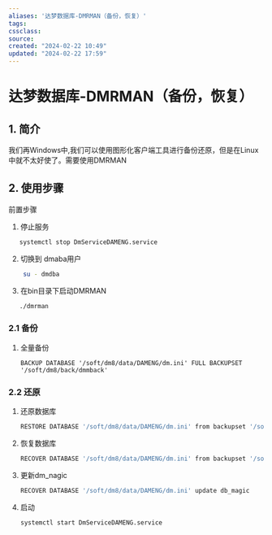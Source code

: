 ```yaml
---
aliases: '达梦数据库-DMRMAN（备份，恢复）'
tags: 
cssclass:
source:
created: "2024-02-22 10:49"
updated: "2024-02-22 17:59"
---
```

# 达梦数据库-DMRMAN（备份，恢复）

## 1. 简介

我们再Windows中,我们可以使用图形化客户端工具进行备份还原，但是在Linux 中就不太好使了。需要使用DMRMAN

## 2. 使用步骤

前置步骤 

1. 停止服务

```sh
   systemctl stop DmServiceDAMENG.service
```

2. 切换到 dmaba用户
```sh
    su - dmdba
```

3. 在bin目录下启动DMRMAN

```sh
   ./dmrman
```

### 2.1 备份

1. 全量备份

   ```SH
   BACKUP DATABASE '/soft/dm8/data/DAMENG/dm.ini' FULL BACKUPSET '/soft/dm8/back/dmmback'
   ```

### 2.2 还原

1. 还原数据库

   ```sh
   RESTORE DATABASE '/soft/dm8/data/DAMENG/dm.ini' from backupset '/soft/dm8/back/dmmback'
   ```

2. 恢复数据库

   ```sh
   RECOVER DATABASE '/soft/dm8/data/DAMENG/dm.ini' from backupset '/soft/dm8/back/dmmback'
   ```

3. 更新dm_nagic

   ```sh
   RECOVER DATABASE '/soft/dm8/data/DAMENG/dm.ini' update db_magic
   ```

4. 启动

   ```
   systemctl start DmServiceDAMENG.service
   ```